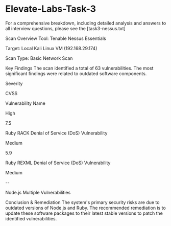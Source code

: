 # Elevate-Labs-Task-3

For a comprehensive breakdown, including detailed analysis and answers to all interview questions, please see the [task3-nessus.txt]

Scan Overview
Tool: Tenable Nessus Essentials

Target: Local Kali Linux VM (192.168.29.174)

Scan Type: Basic Network Scan

Key Findings
The scan identified a total of 63 vulnerabilities. The most significant findings were related to outdated software components.

Severity

CVSS

Vulnerability Name

High

7.5

Ruby RACK Denial of Service (DoS) Vulnerability

Medium

5.9

Ruby REXML Denial of Service (DoS) Vulnerability

Medium

--

Node.js Multiple Vulnerabilities

Conclusion & Remediation
The system's primary security risks are due to outdated versions of Node.js and Ruby. The recommended remediation is to update these software packages to their latest stable versions to patch the identified vulnerabilities.
